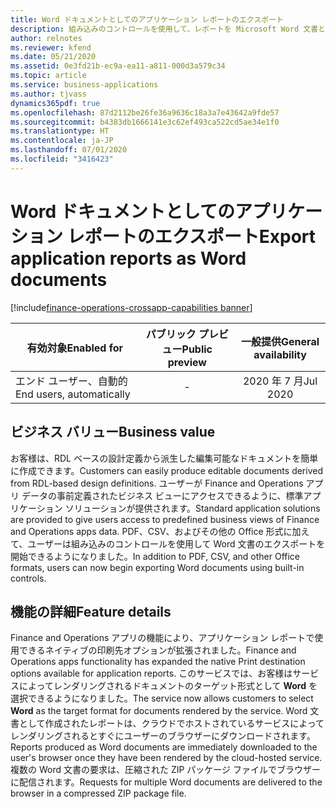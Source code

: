 ```yaml
---
title: Word ドキュメントとしてのアプリケーション レポートのエクスポート
description: 組み込みのコントロールを使用して、レポートを Microsoft Word 文書としてエクスポートします。 このオプションは、レポート パラメーター スライダーの [宛先] タブで使用できるようになりました。
author: relnotes
ms.reviewer: kfend
ms.date: 05/21/2020
ms.assetid: 0e3fd21b-ec9a-ea11-a811-000d3a579c34
ms.topic: article
ms.service: business-applications
ms.author: tjvass
dynamics365pdf: true
ms.openlocfilehash: 87d2112be26fe36a9636c18a3a7e43642a9fde57
ms.sourcegitcommit: b4383db1666141e3c62ef493ca522cd5ae34e1f0
ms.translationtype: HT
ms.contentlocale: ja-JP
ms.lasthandoff: 07/01/2020
ms.locfileid: "3416423"
---
```

# <a name="export-application-reports-as-word-documents"></a><span data-ttu-id="32dd1-104">Word ドキュメントとしてのアプリケーション レポートのエクスポート</span><span class="sxs-lookup"><span data-stu-id="32dd1-104">Export application reports as Word documents</span></span>
[!include[finance-operations-crossapp-capabilities banner](../includes/finance-operations-crossapp-capabilities.md)]

| <span data-ttu-id="32dd1-105">有効対象</span><span class="sxs-lookup"><span data-stu-id="32dd1-105">Enabled for</span></span>    |  <span data-ttu-id="32dd1-106">パブリック プレビュー</span><span class="sxs-lookup"><span data-stu-id="32dd1-106">Public preview</span></span> | <span data-ttu-id="32dd1-107">一般提供</span><span class="sxs-lookup"><span data-stu-id="32dd1-107">General availability</span></span> | 
| ---------- | :----------: |:----------: |
|<span data-ttu-id="32dd1-108">エンド ユーザー、自動的</span><span class="sxs-lookup"><span data-stu-id="32dd1-108">End users, automatically</span></span>|-| <span data-ttu-id="32dd1-109">2020 年 7 月</span><span class="sxs-lookup"><span data-stu-id="32dd1-109">Jul 2020</span></span>|


## <a name="business-value"></a><span data-ttu-id="32dd1-110">ビジネス バリュー</span><span class="sxs-lookup"><span data-stu-id="32dd1-110">Business value</span></span>
<!-- bv start -->
<span data-ttu-id="32dd1-111">お客様は、RDL ベースの設計定義から派生した編集可能なドキュメントを簡単に作成できます。</span><span class="sxs-lookup"><span data-stu-id="32dd1-111">Customers can easily produce editable documents derived from RDL-based design definitions.</span></span> <span data-ttu-id="32dd1-112">ユーザーが Finance and Operations アプリ データの事前定義されたビジネス ビューにアクセスできるように、標準アプリケーション ソリューションが提供されます。</span><span class="sxs-lookup"><span data-stu-id="32dd1-112">Standard application solutions are provided to give users access to predefined business views of Finance and Operations apps data.</span></span> <span data-ttu-id="32dd1-113">PDF、CSV、およびその他の Office 形式に加えて、ユーザーは組み込みのコントロールを使用して Word 文書のエクスポートを開始できるようになりました。</span><span class="sxs-lookup"><span data-stu-id="32dd1-113">In addition to PDF, CSV, and other Office formats, users can now begin exporting Word documents using built-in controls.</span></span>
<!-- bv end -->



## <a name="feature-details"></a><span data-ttu-id="32dd1-114">機能の詳細</span><span class="sxs-lookup"><span data-stu-id="32dd1-114">Feature details</span></span>
<!--feature detail start -->
<span data-ttu-id="32dd1-115">Finance and Operations アプリの機能により、アプリケーション レポートで使用できるネイティブの印刷先オプションが拡張されました。</span><span class="sxs-lookup"><span data-stu-id="32dd1-115">Finance and Operations apps functionality has expanded the native Print destination options available for application reports.</span></span> <span data-ttu-id="32dd1-116">このサービスでは、お客様はサービスによってレンダリングされるドキュメントのターゲット形式として **Word** を選択できるようになりました。</span><span class="sxs-lookup"><span data-stu-id="32dd1-116">The service now allows customers to select **Word** as the target format for documents rendered by the service.</span></span> <span data-ttu-id="32dd1-117">Word 文書として作成されたレポートは、クラウドでホストされているサービスによってレンダリングされるとすぐにユーザーのブラウザーにダウンロードされます。</span><span class="sxs-lookup"><span data-stu-id="32dd1-117">Reports produced as Word documents are immediately downloaded to the user's browser once they have been rendered by the cloud-hosted service.</span></span> <span data-ttu-id="32dd1-118">複数の Word 文書の要求は、圧縮された ZIP パッケージ ファイルでブラウザーに配信されます。</span><span class="sxs-lookup"><span data-stu-id="32dd1-118">Requests for multiple Word documents are delivered to the browser in a compressed ZIP package file.</span></span>
<!--feature detail end -->









